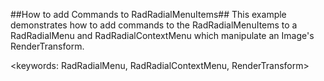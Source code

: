 ##How to add Commands to RadRadialMenuItems##
This example demonstrates how to add commands to the RadRadialMenuItems to a RadRadialMenu and RadRadialContextMenu which manipulate an Image's RenderTransform.

<keywords: RadRadialMenu, RadRadialContextMenu, RenderTransform>
